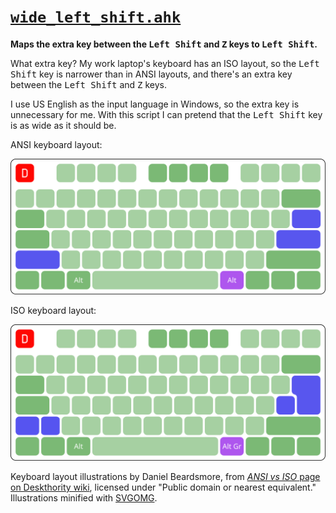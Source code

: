 # [`wide_left_shift.ahk`](./wide_left_shift.ahk)

**Maps the extra key
between the <kbd>Left Shift</kbd> and <kbd>Z</kbd> keys
to <kbd>Left Shift</kbd>.**

What extra key?
My work laptop's keyboard has an ISO layout,
so the <kbd>Left Shift</kbd> key is narrower than in ANSI layouts,
and there's an extra key
between the <kbd>Left Shift</kbd> and <kbd>Z</kbd> keys.

I use US English as the input language in Windows,
so the extra key is unnecessary for me.
With this script
I can pretend that
the <kbd>Left Shift</kbd> key is as wide as it should be.

ANSI keyboard layout:

![ANSI keyboard layout.](./ANSI_keyboard_layout.svg)

ISO keyboard layout:

![ISO keyboard layout.](./ISO_keyboard_layout.svg)

Keyboard layout illustrations by Daniel Beardsmore,
from [_ANSI vs ISO_ page on Deskthority wiki](https://deskthority.net/wiki/ANSI_vs_ISO),
licensed under "Public domain or nearest equivalent."
Illustrations minified with
[SVGOMG](https://jakearchibald.github.io/svgomg/).
